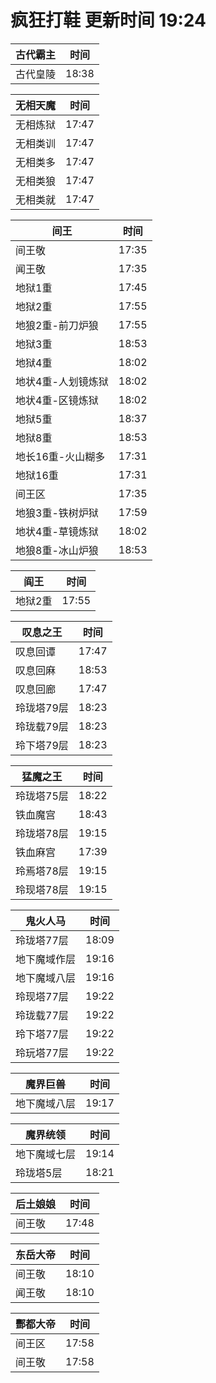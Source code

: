 # 疯狂打鞋 更新时间 19:24

| 古代霸主   | 时间    |
|--------|-------|
| 古代皇陵 | 18:38 |

| 无相天魔   | 时间    |
|--------|-------|
| 无相炼狱 | 17:47 |
| 无相类训 | 17:47 |
| 无相类多 | 17:47 |
| 无相类狼 | 17:47 |
| 无相类就 | 17:47 |

| 间王   | 时间    |
|--------|-------|
| 间王敬 | 17:35 |
| 闻王敬 | 17:35 |
| 地狱1重 | 17:45 |
| 地狱2重 | 17:55 |
| 地狼2重-前刀炉狼 | 17:55 |
| 地狱3重 | 18:53 |
| 地狱4重 | 18:02 |
| 地状4重-人划镜炼狱 | 18:02 |
| 地状4重-区镜炼狱 | 18:02 |
| 地狱5重 | 18:37 |
| 地狱8重 | 18:53 |
| 地长16重-火山糊多 | 17:31 |
| 地狱16重 | 17:31 |
| 间王区 | 17:35 |
| 地狼3重-铁树炉狱 | 17:59 |
| 地状4重-草镜炼狱 | 18:02 |
| 地狼8重-冰山炉狼 | 18:53 |

| 阎王   | 时间    |
|--------|-------|
| 地狱2重 | 17:55 |

| 叹息之王   | 时间    |
|--------|-------|
| 叹息回谭 | 17:47 |
| 叹息回麻 | 18:53 |
| 叹息回廊 | 17:47 |
| 玲珑塔79层 | 18:23 |
| 玲珑载79层 | 18:23 |
| 玲下塔79层 | 18:23 |

| 猛魔之王   | 时间    |
|--------|-------|
| 玲珑塔75层 | 18:22 |
| 铁血魔宫 | 18:43 |
| 玲珑塔78层 | 19:15 |
| 铁血麻宫 | 17:39 |
| 玲焉塔78层 | 19:15 |
| 玲现塔78层 | 19:15 |

| 鬼火人马   | 时间    |
|--------|-------|
| 玲珑塔77层 | 18:09 |
| 地下魔域作层 | 19:16 |
| 地下魔域八层 | 19:16 |
| 玲现塔77层 | 19:22 |
| 玲珑载77层 | 19:22 |
| 玲下塔77层 | 19:22 |
| 玲玩塔77层 | 19:22 |

| 魔界巨兽   | 时间    |
|--------|-------|
| 地下魔域八层 | 19:17 |

| 魔界统领   | 时间    |
|--------|-------|
| 地下魔域七层 | 19:14 |
| 玲珑塔5层 | 18:21 |

| 后土娘娘   | 时间    |
|--------|-------|
| 间王敬 | 17:48 |

| 东岳大帝   | 时间    |
|--------|-------|
| 间王敬 | 18:10 |
| 闻王敬 | 18:10 |

| 酆都大帝   | 时间    |
|--------|-------|
| 间王区 | 17:58 |
| 间王敬 | 17:58 |